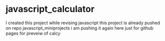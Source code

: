 # javascript_calculator
I created this project while revising javascript this project is already pushed on repo javascript_miniprojects i am pushing it again here just for github pages for preveiw of calcy
